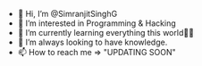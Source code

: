 - 👋 Hi, I’m @SimranjitSinghG
- 👀 I’m interested in Programming & Hacking
- 🌱 I’m currently learning everything this world🫡😎
- 💞️ I’m always looking to have knowledge. 
- 📫 How to reach me => "UPDATING SOON"

<!---
SimranjitSinghG/SimranjitSinghG is a ✨ special ✨ repository because its `README.md` (this file) appears on your GitHub profile.
You can click the Preview link to take a look at your changes.
--->

